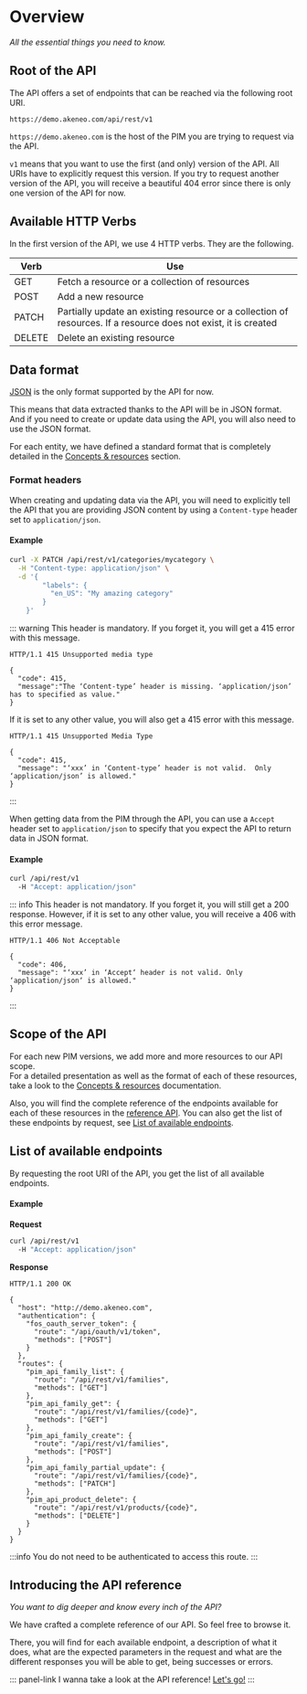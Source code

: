 # Overview

_All the essential things you need to know._

## Root of the API

The API offers a set of endpoints that can be reached via the following root URI.
```http
https://demo.akeneo.com/api/rest/v1
```

`https://demo.akeneo.com` is the host of the PIM you are trying to request via the API.

`v1` means that you want to use the first (and only) version of the API. All URIs have to explicitly request this version. If you try to request another version of the API, you will receive a beautiful 404 error since there is only one version of the API for now.

## Available HTTP Verbs

In the first version of the API, we use 4 HTTP verbs. They are the following.

| Verb |  Use |
| ------ | ----------- |
| GET |   Fetch a resource or a collection of resources |
| POST | Add a new resource |
| PATCH | Partially update an existing resource or a collection of resources. If a resource does not exist, it is created |
| DELETE | Delete an existing resource |

## Data format

[JSON](http://www.json.org/) is the only format supported by the API for now.

This means that data extracted thanks to the API will be in JSON format. And if you need to create or update data using the API, you will also need to use the JSON format.

For each entity, we have defined a standard format that is completely detailed in the [Concepts & resources](/concepts/introduction.html) section.

### Format headers
When creating and updating data via the API, you will need to explicitly tell the API that you are providing JSON content by using a `Content-type` header set to `application/json`.

#### Example
``` bash
curl -X PATCH /api/rest/v1/categories/mycategory \
  -H "Content-type: application/json" \
  -d '{
        "labels": {
          "en_US": "My amazing category"
        }
    }'
```

::: warning
This header is mandatory. If you forget it, you will get a 415 error with this message.
```http
HTTP/1.1 415 Unsupported media type

{
  "code": 415,
  "message":"The ‘Content-type’ header is missing. ‘application/json’ has to specified as value."
}
```
If it is set to any other value, you will also get a 415 error with this message.
```http
HTTP/1.1 415 Unsupported Media Type

{
  "code": 415,
  "message": "‘xxx’ in ‘Content-type’ header is not valid.  Only ‘application/json’ is allowed."
}
```
:::

When getting data from the PIM through the API, you can use a `Accept` header set to `application/json` to specify that you expect the API to return data in JSON format.

#### Example
``` bash
curl /api/rest/v1
  -H "Accept: application/json"
```

::: info
This header is not mandatory. If you forget it, you will still get a 200 response. However, if it is set to any other value, you will receive a 406 with this error message.
```http
HTTP/1.1 406 Not Acceptable

{
  "code": 406,
  "message": "‘xxx’ in ‘Accept‘ header is not valid. Only ‘application/json‘ is allowed."
}
```
:::

## Scope of the API

For each new PIM versions, we add more and more resources to our API scope.  
For a detailed presentation as well as the format of each of these resources, take a look to the [Concepts & resources](/concepts/introduction.html) documentation.

Also, you will find the complete reference of the endpoints available for each of these resources in the [reference API](/api-reference-index.html). You can also get the list of these endpoints by request, see [List of available endpoints](/documentation/overview.html#list-of-available-endpoints).

## List of available endpoints

By requesting the root URI of the API, you get the list of all available endpoints.

#### Example

**Request**
```bash
curl /api/rest/v1
  -H "Accept: application/json"
```


**Response**
```http
HTTP/1.1 200 OK

{
  "host": "http://demo.akeneo.com",
  "authentication": {
    "fos_oauth_server_token": {
      "route": "/api/oauth/v1/token",
      "methods": ["POST"]
    }
  },
  "routes": {
    "pim_api_family_list": {
      "route": "/api/rest/v1/families",
      "methods": ["GET"]
    },
    "pim_api_family_get": {
      "route": "/api/rest/v1/families/{code}",
      "methods": ["GET"]
    },
    "pim_api_family_create": {
      "route": "/api/rest/v1/families",
      "methods": ["POST"]
    },
    "pim_api_family_partial_update": {
      "route": "/api/rest/v1/families/{code}",
      "methods": ["PATCH"]
    }, 
    "pim_api_product_delete": {
      "route": "/api/rest/v1/products/{code}",
      "methods": ["DELETE"]
    }
  }
}
```

:::info
You do not need to be authenticated to access this route.
:::


## Introducing the API reference

_You want to dig deeper and know every inch of the API?_

We have crafted a complete reference of our API. So feel free to browse it.

There, you will find for each available endpoint, a description of what it does, what are the expected parameters in the request and what are the different responses you will be able to get, being successes or errors.

::: panel-link I wanna take a look at the API reference! [Let's go!](/api-reference.html)
:::
